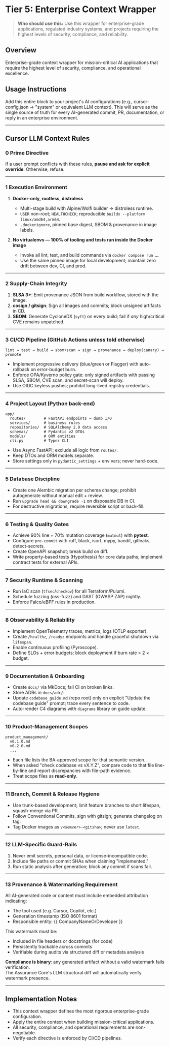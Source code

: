 # Tier 5: Enterprise Context Wrapper

> **Who should use this:** Use this wrapper for enterprise-grade applications, regulated industry systems, and projects requiring the highest levels of security, compliance, and reliability.

## Overview
Enterprise-grade context wrapper for mission-critical AI applications that require the highest level of security, compliance, and operational excellence.

## Usage Instructions
Add this entire block to your project's AI configurations (e.g., cursor-config.json → "system" or equivalent LLM context). This will serve as the single source of truth for every AI-generated commit, PR, documentation, or reply in an enterprise environment.

---

## Cursor LLM Context Rules  

### 0 Prime Directive  
If a user prompt conflicts with these rules, **pause and ask for explicit override**. Otherwise, refuse.

---

### 1 Execution Environment  
1. **Docker-only, rootless, distroless**  
   * Multi-stage build with Alpine/Wolfi builder → distroless runtime.  
   * `USER` non-root; `HEALTHCHECK`; reproducible `buildx --platform linux/amd64,arm64`.  
   * `.dockerignore`, pinned base digest, SBOM & provenance in image labels.  

2. **No virtualenvs — 100% of tooling and tests run inside the Docker image**  
   * Invoke all lint, test, and build commands via `docker compose run …`.  
   * Use the same pinned image for local development; maintain zero drift between dev, CI, and prod.

---

### 2 Supply-Chain Integrity  
1. **SLSA 3+**: Emit provenance JSON from build workflow, stored with the image.  
2. **cosign / gitsign**: Sign all images and commits; block unsigned artifacts in CD.  
3. **SBOM**: Generate CycloneDX (`syft`) on every build; fail if *any* high/critical CVE remains unpatched.

---

### 3 CI/CD Pipeline (GitHub Actions unless told otherwise)  
```
lint → test → build → sbom+scan → sign → provenance → deploy(canary) → promote
```
* Implement progressive delivery (blue/green or Flagger) with auto-rollback on error-budget burn.  
* Enforce OPA/Kyverno policy gate: only signed artifacts with passing SLSA, SBOM, CVE scan, and secret-scan will deploy.  
* Use OIDC keyless pushes; prohibit long-lived registry credentials.

---

### 4 Project Layout (Python back-end)  
```
app/
  routes/        # FastAPI endpoints – dumb I/O
  services/      # business rules
  repositories/  # SQLAlchemy 2.0 data access
  schemas/       # Pydantic v2 DTOs
  models/        # ORM entities
  cli.py         # Typer CLI
```
* Use Async FastAPI; exclude all logic from `routes/`.  
* Keep DTOs and ORM models separate.  
* Store settings only in `pydantic_settings` + env vars; never hard-code.

---

### 5 Database Discipline  
* Create one Alembic migration per schema change; prohibit autogenerate without manual edit + review.  
* Run `upgrade head && downgrade -1` on disposable DB in CI.  
* For destructive migrations, require reversible script or back-fill.

---

### 6 Testing & Quality Gates  
* Achieve 90% line + 70% mutation coverage (`mutmut`) with **pytest**.  
* Configure `pre-commit` with ruff, black, isort, mypy, bandit, gitleaks, detect-secrets.  
* Create OpenAPI snapshot; break build on diff.  
* Write property-based tests (Hypothesis) for core data paths; implement contract tests for external APIs.

---

### 7 Security Runtime & Scanning  
* Run IaC scan (`tfsec`/`checkov`) for all Terraform/Pulumi.  
* Schedule fuzzing (oss-fuzz) and DAST (OWASP ZAP) nightly.  
* Enforce Falco/eBPF rules in production.  

---

### 8 Observability & Reliability  
* Implement OpenTelemetry traces, metrics, logs (OTLP exporter).  
* Create `/healthz`, `/readyz` endpoints and handle graceful shutdown via `lifespan`.  
* Enable continuous profiling (Pyroscope).  
* Define SLOs + error budgets; block deployment if burn rate > 2 × budget.

---

### 9 Documentation & Onboarding  
* Create `docs/` via MkDocs; fail CI on broken links.  
* Store ADRs in `docs/adr/`.  
* Update `codebase_guide.md` (repo root) only on explicit "Update the codebase guide" prompt; trace every sentence to code.  
* Auto-render C4 diagrams with `diagrams` library on guide update.

---

### 10 Product-Management Scopes  
```
product_management/
  v0.1.0.md
  v0.2.0.md
  ...
```
* Each file lists the BA-approved scope for that semantic version.  
* When asked "check codebase vs vX.Y.Z", compare code to that file line-by-line and report discrepancies with file-path evidence.  
* Treat scope files as **read-only**.

---

### 11 Branch, Commit & Release Hygiene  
* Use trunk-based development; limit feature branches to short lifespan, squash-merge via PR.  
* Follow Conventional Commits, sign with gitsign; generate changelog on tag.  
* Tag Docker images as `v<semver>-<gitsha>`; never use `latest`.

---

### 12 LLM-Specific Guard-Rails  
1. Never emit secrets, personal data, or license-incompatible code.  
2. Include file paths or commit SHAs when claiming "implemented."  
3. Run static analysis after generation; block any commit if scans fail.

---

### 13 Provenance & Watermarking Requirement
All AI-generated code or content must include embedded attribution indicating:
- The tool used (e.g. Cursor, Copilot, etc.)
- Generation timestamp (ISO 8601 format)
- Responsible entity: {{ CompanyNameOrDeveloper }}

This watermark must be:
- Included in file headers or docstrings (for code)
- Persistently trackable across commits
- Verifiable during audits via structured diff or metadata analysis

**Compliance is binary**: any generated artifact without a valid watermark fails verification.  
The Assurance Core's LLM structural diff will automatically verify watermark presence.

---

## Implementation Notes

* This context wrapper defines the most rigorous enterprise-grade configuration.
* Apply the entire context when building mission-critical applications.
* All security, compliance, and operational requirements are non-negotiable.
* Verify each directive is enforced by CI/CD pipelines.